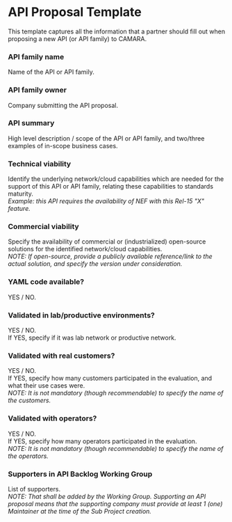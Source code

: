 # API Proposal Template
This template captures all the information that a partner should fill out when proposing a new API (or API family) to CAMARA.


### API family name  
Name of the API or API family.

### API family owner  
Company submitting the API proposal.

### API summary  
High level description / scope of the API or API family, and two/three examples of in-scope business cases.

### Technical viability  
Identify the underlying network/cloud capabilities which are needed for the support of this API or API family, relating these capabilities to standards maturity.  
*Example: this API requires the availability of NEF with this Rel-15 "X" feature.*

### Commercial viability  
Specify the availability of commercial or (industrialized) open-source solutions for the identified network/cloud capabilities.  
*NOTE: If open-source, provide a publicly available reference/link to the actual solution, and specify the version under consideration.*

### YAML code available?  
YES / NO.

### Validated in lab/productive environments?  
YES / NO.  
If YES, specify if it was lab network or productive network.

### Validated with real customers?  
YES / NO.  
If YES, specify how many customers participated in the evaluation, and what their use cases were.  
*NOTE: It is not mandatory (though recommendable) to specify the name of the customers.*

### Validated with operators?  
YES / NO.  
If YES, specify how many operators participated in the evaluation.  
*NOTE: It is not mandatory (though recommendable) to specify the name of the operators.*

### Supporters in API Backlog Working Group  
List of supporters.  
*NOTE: That shall be added by the Working Group. Supporting an API proposal means that the supporting company must provide at least 1 (one) Maintainer at the time of the Sub Project creation.*
